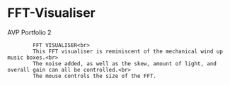 # FFT-Visualiser
AVP Portfolio 2

            FFT VISUALISER<br>
            This FFT visualiser is reminiscent of the mechanical wind up music boxes.<br>
            The noise added, as well as the skew, amount of light, and overall gain can all be controlled.<br>
            The mouse controls the size of the FFT.

